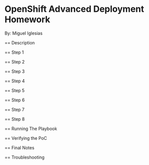 # OpenShift Advanced Deployment Homework

By: Miguel Iglesias

== Description

== Step 1

== Step 2

== Step 3

== Step 4

== Step 5

== Step 6

== Step 7

== Step 8

== Running The Playbook

== Verifying the PoC

== Final Notes

== Troubleshooting
